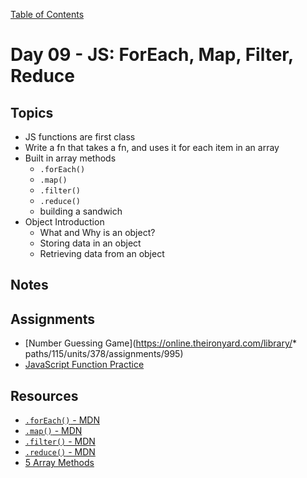 [Table of Contents](/README.md)

# Day 09 - JS: ForEach, Map, Filter, Reduce

## Topics
* JS functions are first class  
* Write a fn that takes a fn, and uses it for each item in an array
* Built in array methods
	* `.forEach()`
	* `.map()`
	* `.filter()`
	* `.reduce()`
	* building a sandwich
* Object Introduction
	* What and Why is an object?
	* Storing data in an object
	* Retrieving data from an object

## Notes
<!-- More detailed notes from class, including whiteboard photos etc -->

<!-- ## Code
[Code we wrote in class today](https://github.com/TIY-Austin-Front-End-Engineering/Curriculum/tree/master/notes/day-09/examples) -->

## Assignments
* [Number Guessing Game](https://online.theironyard.com/library/* paths/115/units/378/assignments/995)
* [JavaScript Function Practice](https://online.theironyard.com/library/paths/115/units/378/assignments/996)

## Resources
* [`.forEach()` - MDN](https://developer.mozilla.org/en-US/docs/Web/JavaScript/Reference/Global_Objects/Array/forEach)
* [`.map()` - MDN](https://developer.mozilla.org/en-US/docs/Web/JavaScript/Reference/Global_Objects/Array/map)
* [`.filter()` - MDN](https://developer.mozilla.org/en-US/docs/Web/JavaScript/Reference/Global_Objects/Array/filter)
* [`.reduce()` - MDN](https://developer.mozilla.org/en-US/docs/Web/JavaScript/Reference/Global_Objects/Array/reduce)
* [5 Array Methods](http://colintoh.com/blog/5-array-methods-that-you-should-use-today)

